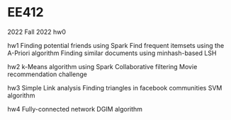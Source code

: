 # EE412
2022 Fall 2022
hw0

hw1
Finding potential friends using Spark
Find frequent itemsets using the A-Priori algorithm
Finding similar documents using minhash-based LSH

hw2
k-Means algorithm using Spark
Collaborative filtering
Movie recommendation challenge

hw3
Simple Link analysis
Finding triangles in facebook communities
SVM algorithm

hw4
Fully-connected network
DGIM algorithm
